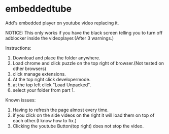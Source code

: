 # embeddedtube
Add's embedded player on youtube video replacing it.

NOTICE: This only works if you have the black screen telling you to turn off adblocker inside the videoplayer.(After 3 warnings.)

Instructions:

1. Download and place the folder anywhere.
2. Load chrome and click puzzle on the top right of browser.(Not tested on other browsers)
3. click manage extensions.
4. At the top right click developermode.
5. at the top left click "Load Unpacked".
6. select your folder from part 1.


Known issues: 
1. Having to refresh the page almost every time.
2. if you click on the side videos on the right it will load them on top of each other.(I know how to fix.)
3. Clicking the youtube Button(top right) does not stop the video.
